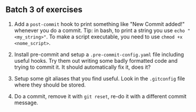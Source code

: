 ## Batch 3 of exercises

1. Add a `post-commit` hook to print something like "New Commit added!" whenever
   you do a commit. Tip: in bash, to print a string you use
   `echo "<my_string>"`. To make a script executable, you need to use
   `chmod +x <nome_script>`.

2. Install pre-commit and setup a `.pre-commit-config.yaml` file including
   useful hooks. Try them out writing some badly formatted code and trying to
   commit it. It should automatically fix it, does it?

3. Setup some git aliases that you find useful. Look in the `.gitconfig` file
   where they should be stored.

4. Do a commit, remove it with `git reset`, re-do it with a different commit
   message.

